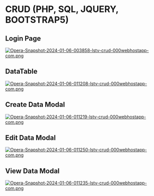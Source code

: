 # CRUD (PHP, SQL, JQUERY, BOOTSTRAP5)

## Login Page

[![Opera-Snapshot-2024-01-06-003858-lstv-crud-000webhostapp-com.png](https://i.postimg.cc/bY09zJd7/Opera-Snapshot-2024-01-06-003858-lstv-crud-000webhostapp-com.png)](https://postimg.cc/MXTQ5z75)

## DataTable

[![Opera-Snapshot-2024-01-06-011208-lstv-crud-000webhostapp-com.png](https://i.postimg.cc/W13JBmD4/Opera-Snapshot-2024-01-06-011208-lstv-crud-000webhostapp-com.png)](https://postimg.cc/fJGLX9f4)

## Create Data Modal

[![Opera-Snapshot-2024-01-06-011219-lstv-crud-000webhostapp-com.png](https://i.postimg.cc/Qd9dgf9c/Opera-Snapshot-2024-01-06-011219-lstv-crud-000webhostapp-com.png)](https://postimg.cc/LJSS2BVs)

## Edit Data Modal

[![Opera-Snapshot-2024-01-06-011250-lstv-crud-000webhostapp-com.png](https://i.postimg.cc/L6h9RxVG/Opera-Snapshot-2024-01-06-011250-lstv-crud-000webhostapp-com.png)](https://postimg.cc/YhKKzfZx)

## View Data Modal

[![Opera-Snapshot-2024-01-06-011235-lstv-crud-000webhostapp-com.png](https://i.postimg.cc/8kY8dNhn/Opera-Snapshot-2024-01-06-011235-lstv-crud-000webhostapp-com.png)](https://postimg.cc/V5XHmyZj)
